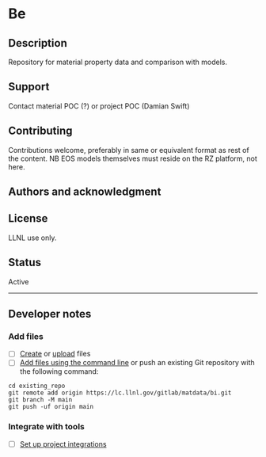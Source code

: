 # Be

## Description
Repository for material property data and comparison with models.

## Support
Contact material POC (?) or project POC (Damian Swift)

## Contributing
Contributions welcome, preferably in same or equivalent format as rest of the content.
NB EOS models themselves must reside on the RZ platform, not here.

## Authors and acknowledgment

## License
LLNL use only.

## Status
Active

***

## Developer notes

### Add files

- [ ] [Create](https://docs.gitlab.com/ee/user/project/repository/web_editor.html#create-a-file) or [upload](https://docs.gitlab.com/ee/user/project/repository/web_editor.html#upload-a-file) files
- [ ] [Add files using the command line](https://docs.gitlab.com/ee/gitlab-basics/add-file.html#add-a-file-using-the-command-line) or push an existing Git repository with the following command:

```
cd existing_repo
git remote add origin https://lc.llnl.gov/gitlab/matdata/bi.git
git branch -M main
git push -uf origin main
```

### Integrate with tools

- [ ] [Set up project integrations](https://lc.llnl.gov/gitlab/matdata/bi/-/settings/integrations)
